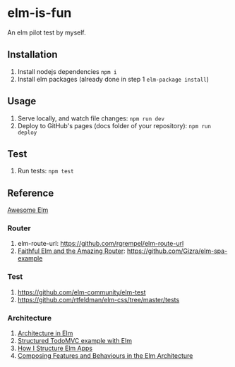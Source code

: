 # elm-is-fun

An elm pilot test by myself.

## Installation

1. Install nodejs dependencies `npm i`
2. Install elm packages (already done in step 1 `elm-package install`)

## Usage

1. Serve locally, and watch file changes: `npm run dev`
2. Deploy to GitHub's pages (docs folder of your repository): `npm run deploy`

## Test

1. Run tests: `npm test`

## Reference

[Awesome Elm](https://github.com/isRuslan/awesome-elm)

### Router

1. elm-route-url: <https://github.com/rgrempel/elm-route-url>
2. [Faithful Elm and the Amazing Router](http://www.gizra.com/content/faithful-elm-amazing-router/): <https://github.com/Gizra/elm-spa-example>

### Test

1. <https://github.com/elm-community/elm-test>
2. <https://github.com/rtfeldman/elm-css/tree/master/tests>

### Architecture

1. [Architecture in Elm](https://gist.github.com/evancz/2b2ba366cae1887fe621)
2. [Structured TodoMVC example with Elm](https://medium.com/@_rchaves_/structured-todomvc-example-with-elm-a68d87cd38da)
3. [How I Structure Elm Apps](http://blog.jenkster.com/2016/04/how-i-structure-elm-apps.html)
4. [Composing Features and Behaviours in the Elm Architecture](https://github.com/foxdonut/adventures-reactive-web-dev/tree/master/client-elm)
